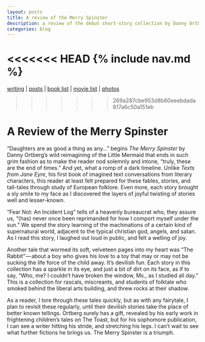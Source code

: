 ```yaml
---
layout: posts
title: A review of the Merry Spinster
description: a review of the debut short-story collection by Danny Ortberg
categories: blog
---
```


<<<<<<< HEAD
{% include nav.md %}
=======
[writing](https://brookshelley.com/index) | [posts](https://brookshelley.com/posts) | [book list](https://brookshelley.com/books) | [movie list](https://brookshelley.com/movies) | [photos](http://vsco.co/brookshelley/images/1)
>>>>>>> 269a287cbe953d8b60eeebdada817a6c50a151eb

# A Review of the Merry Spinster

“Daughters are as good a thing as any…” begins _The Merry Spinster_ by Danny Ortberg’s wild reimagining of the Little Mermaid that ends in such grim fashion as to make the reader nod solemnly and intone, “truly, these are the end of times.” And yet, what a romp of a dark timeline. Unlike _Texts from Jane Eyre_, his first book of imagined text conversations from literary characters, this reader at least felt prepared for these fables, stories, and tall-tales through study of European folklore. Even more, each story brought a sly smile to my face as I discovered the layers of joyful twisting of stories well and lesser-known.

“Fear Not: An Incident Log” tells of a heavenly bureaucrat who, they assure us, “(has) never once been reprimanded for how I comport myself under the sun.” We spend the story learning of the machinations of a certain kind of supernatural world, adjacent to the typical christian god, angels, and satan. As I read this story, I laughed out loud in public, and felt a welling of joy.

Another tale that wormed its soft, velveteen pages into my heart was “The Rabbit” — about a boy who gives his love to a toy that may or may not be sucking the life force of the child away. It’s devilish fun. Each story in this collection has a sparkle in its eye, and just a bit of dirt on its face, as if to say, “Who, me? I couldn’t have broken the window, Ms., as I studied all day.” This is a collection for rascals, miscreants, and students of folktale who smoked behind the liberal arts building, and threw rocks at their shadow.

As a reader, I tore through these tales quickly, but as with any fairytale, I plan to revisit these regularly, until their devilish stories take the place of better known tellings. Ortberg surely has a gift, revealed by his early work in frightening children’s tales on The Toast, but for his sophomore publication, I can see a writer hitting his stride, and stretching his legs. I can’t wait to see what further fictions he brings us. The Merry Spinster is a triumph.
